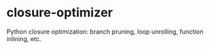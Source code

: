 # closure-optimizer
Python closure optimization: branch pruning, loop unrolling, function inlining, etc.
